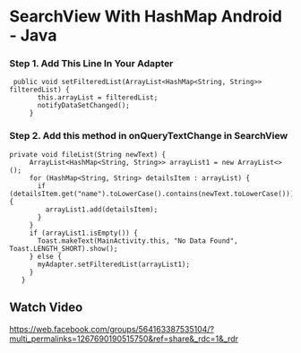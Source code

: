 # SearchView With HashMap Android - Java


### Step 1. Add This Line In Your Adapter

```
 public void setFilteredList(ArrayList<HashMap<String, String>> filteredList) {  
       this.arrayList = filteredList;  
       notifyDataSetChanged();  
     }  
```


### Step 2. Add this method in onQueryTextChange in SearchView

```
private void fileList(String newText) {  
     ArrayList<HashMap<String, String>> arrayList1 = new ArrayList<>();  
     for (HashMap<String, String> detailsItem : arrayList) {  
       if (detailsItem.get("name").toLowerCase().contains(newText.toLowerCase())) {  
         arrayList1.add(detailsItem);  
       }  
     }  
     if (arrayList1.isEmpty()) {  
       Toast.makeText(MainActivity.this, "No Data Found", Toast.LENGTH_SHORT).show();  
     } else {  
       myAdapter.setFilteredList(arrayList1);  
     }  
   }  
```



## Watch Video

https://web.facebook.com/groups/564163387535104/?multi_permalinks=1267690190515750&ref=share&_rdc=1&_rdr
